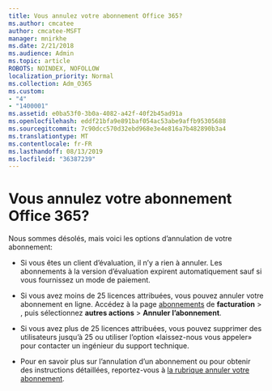 ```yaml
---
title: Vous annulez votre abonnement Office 365?
ms.author: cmcatee
author: cmcatee-MSFT
manager: mnirkhe
ms.date: 2/21/2018
ms.audience: Admin
ms.topic: article
ROBOTS: NOINDEX, NOFOLLOW
localization_priority: Normal
ms.collection: Adm_O365
ms.custom:
- "4"
- "1400001"
ms.assetid: e0ba53f0-3b0a-4082-a42f-40f2b45ad91a
ms.openlocfilehash: eddf21bfa9e891baf054ac53abe9affb95305688
ms.sourcegitcommit: 7c90dcc570d32ebd968e3e4e816a7b482890b3a4
ms.translationtype: MT
ms.contentlocale: fr-FR
ms.lasthandoff: 08/13/2019
ms.locfileid: "36387239"
---
```

# <a name="canceling-your-office-365-subscription"></a>Vous annulez votre abonnement Office 365?

Nous sommes désolés, mais voici les options d’annulation de votre abonnement:
  
- Si vous êtes un client d’évaluation, il n’y a rien à annuler. Les abonnements à la version d’évaluation expirent automatiquement sauf si vous fournissez un mode de paiement.

- Si vous avez moins de 25 licences attribuées, vous pouvez annuler votre abonnement en ligne. Accédez à la page [abonnements](https://go.microsoft.com/fwlink/p/?linkid=842054) de **facturation** \> , puis sélectionnez **autres actions** \> **Annuler l’abonnement**.

- Si vous avez plus de 25 licences attribuées, vous pouvez supprimer des utilisateurs jusqu’à 25 ou utiliser l’option «laissez-nous vous appeler» pour contacter un ingénieur du support technique.

- Pour en savoir plus sur l’annulation d’un abonnement ou pour obtenir des instructions détaillées, reportez-vous à [la rubrique annuler votre abonnement](https://docs.microsoft.com/en-us/office365/admin/subscriptions-and-billing/cancel-your-subscription).